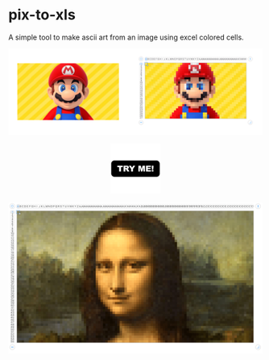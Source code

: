 # pix-to-xls

A simple tool to make ascii art from an image using excel colored cells.

![mario](images/mario@2x-min.png)

<center><a href="https://pix-to-xls.now.sh/"> <img src="images/TryMe.png" width="100px"/></a></center>


![mario](images/monalisa-min.png)
